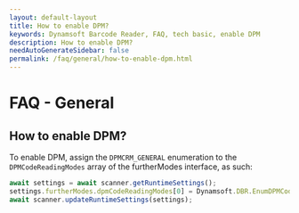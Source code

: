 ```yaml
---
layout: default-layout
title: How to enable DPM?
keywords: Dynamsoft Barcode Reader, FAQ, tech basic, enable DPM
description: How to enable DPM?
needAutoGenerateSidebar: false
permalink: /faq/general/how-to-enable-dpm.html
---
```


# FAQ - General

## How to enable DPM?

To enable DPM, assign the `DPMCRM_GENERAL` enumeration to the `DPMCodeReadingModes` array of the furtherModes interface, as such:

```javascript
await settings = await scanner.getRuntimeSettings();
settings.furtherModes.dpmCodeReadingModes[0] = Dynamsoft.DBR.EnumDPMCodeReadingMode.DPMCRM_GENERAL;
await scanner.updateRuntimeSettings(settings);
```
